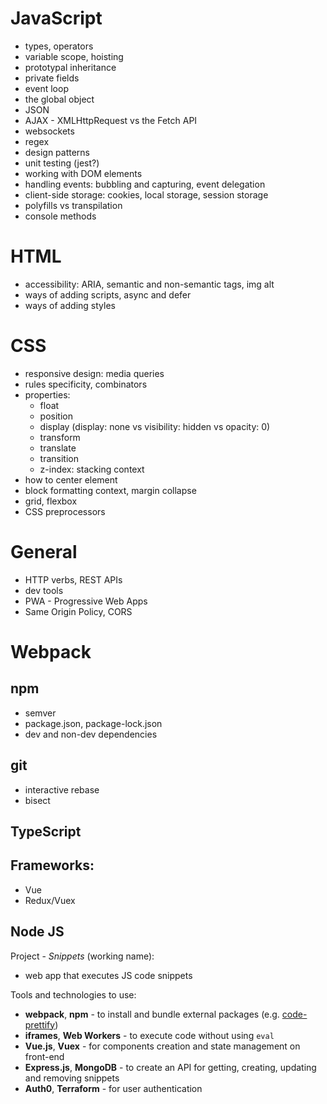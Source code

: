 # JavaScript
- types, operators
- variable scope, hoisting
- prototypal inheritance
- private fields
- event loop
- the global object
- JSON
- AJAX - XMLHttpRequest vs the Fetch API
- websockets
- regex
- design patterns
- unit testing (jest?)
- working with DOM elements
- handling events: bubbling and capturing, event delegation
- client-side storage: cookies, local storage, session storage
- polyfills vs transpilation
- console methods

# HTML
- accessibility: ARIA, semantic and non-semantic tags, img alt
- ways of adding scripts, async and defer
- ways of adding styles

# CSS
- responsive design: media queries
- rules specificity, combinators
- properties:
  - float
  - position
  - display (display: none vs visibility: hidden vs opacity: 0)
  - transform
  - translate
  - transition
  - z-index: stacking context
- how to center element
- block formatting context, margin collapse
- grid, flexbox
- CSS preprocessors

# General
- HTTP verbs, REST APIs
- dev tools
- PWA - Progressive Web Apps
- Same Origin Policy, CORS

# Webpack

## npm
- semver
- package.json, package-lock.json
- dev and non-dev dependencies

## git
- interactive rebase
- bisect

## TypeScript

## Frameworks:
 - Vue
 - Redux/Vuex

## Node JS

Project - *Snippets* (working name):
- web app that executes JS code snippets

Tools and technologies to use:
- **webpack**, **npm** - to install and bundle external packages (e.g. [code-prettify](https://www.npmjs.com/package/code-prettify))
- **iframes**, **Web Workers** - to execute code without using `eval`
- **Vue.js**, **Vuex** - for components creation and state management on front-end
- **Express.js**, **MongoDB** - to create an API for getting, creating, updating and removing snippets
- **Auth0**, **Terraform** - for user authentication